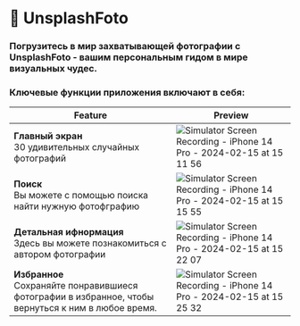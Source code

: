 # 🌟 UnsplashFoto

### Погрузитесь в мир захватывающей фотографии с UnsplashFoto - вашим персональным гидом в мире визуальных чудес. 

### Ключевые функции приложения включают в себя:

| Feature | Preview |
| --- | --- |
| **Главный экран** <br/>30 удивительных случайных фотографий | ![Simulator Screen Recording - iPhone 14 Pro - 2024-02-15 at 15 11 56](https://github.com/zcredi/UnsplashFoto/assets/107634092/6e242444-6e66-43f3-990b-992bcf12089e)|
| **Поиск** <br/>Вы можете с помощью поиска найти нужную фотофграфию | ![Simulator Screen Recording - iPhone 14 Pro - 2024-02-15 at 15 15 55](https://github.com/zcredi/UnsplashFoto/assets/107634092/aa6764ab-e278-49ba-839d-35a9242b5756) |
| **Детальная ифнормация** <br/>Здесь вы можете познакомиться с автором фотографии | ![Simulator Screen Recording - iPhone 14 Pro - 2024-02-15 at 15 22 07](https://github.com/zcredi/UnsplashFoto/assets/107634092/026ed491-5117-457e-b350-4f5a7a11d12d) |
| **Избранное** <br/>Сохраняйте понравившиеся фотографии в избранное, чтобы вернуться к ним в любое время. | ![Simulator Screen Recording - iPhone 14 Pro - 2024-02-15 at 15 25 32](https://github.com/zcredi/UnsplashFoto/assets/107634092/8b3135cc-c127-43b7-922c-c21ad1d73cc0) |
